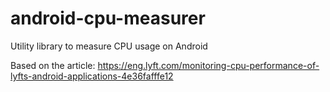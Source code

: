# android-cpu-measurer
Utility library to measure CPU usage on Android

Based on the article: https://eng.lyft.com/monitoring-cpu-performance-of-lyfts-android-applications-4e36fafffe12
